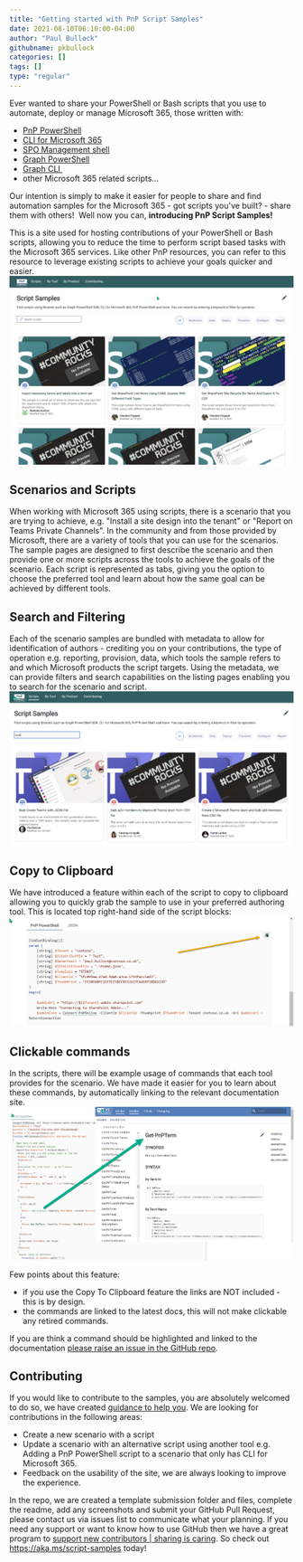 ```yaml
---
title: "Getting started with PnP Script Samples"
date: 2021-08-10T06:10:00-04:00
author: "Paul Bullock"
githubname: pkbullock
categories: []
tags: []
type: "regular"
---
```


Ever wanted to share your PowerShell or Bash scripts that you use to
automate, deploy or manage Microsoft 365, those written with:

-   [PnP PowerShell](https://pnp.github.io/powershell/)
-   [CLI for Microsoft 365](https://pnp.github.io/cli-microsoft365/)
-   [SPO Management
    shell](https://docs.microsoft.com/powershell/sharepoint/sharepoint-online/introduction-sharepoint-online-management-shell?WT.mc_id=M365-MVP-5003816)
-   [Graph
    PowerShell](https://docs.microsoft.com/graph/powershell/get-started?WT.mc_id=M365-MVP-5003816)
-   [Graph
    CLI ](https://developer.microsoft.com/graph/blogs/access-microsoft-graph-through-a-new-preview-cli/)
-   other Microsoft 365 related scripts\...

Our intention is simply to make it easier for people to share and find
automation samples for the Microsoft 365 - got scripts you've built? -
share them with others!  Well now you can, **introducing PnP Script
Samples!**

This is a site used for hosting contributions of your PowerShell or Bash
scripts, allowing you to reduce the time to perform script based tasks
with the Microsoft 365 services. Like other PnP resources, you can refer
to this resource to leverage existing scripts to achieve your goals
quicker and easier.
![Script Samples - Homepage](images/script-samples-home.png)

## Scenarios and Scripts 

When working with Microsoft 365 using scripts, there is a scenario that
you are trying to achieve, e.g. "Install a site design into the
tenant" or "Report on Teams Private Channels".
In the community and from those provided by Microsoft, there are a
variety of tools that you can use for the scenarios. The sample pages
are designed to first describe the scenario and then provide one or more
scripts across the tools to achieve the goals of the scenario.
Each script is represented as tabs, giving you the option to choose the
preferred tool and learn about how the same goal can be achieved by
different tools.

## Search and Filtering 

Each of the scenario samples are bundled with metadata to allow for
identification of authors - crediting you on your contributions, the
type of operation e.g. reporting, provision, data, which tools the
sample refers to and which Microsoft products the script targets.
Using the metadata, we can provide filters and search capabilities on
the listing pages enabling you to search for the scenario and script.
![Searching Script Samples](images/script-samples-search.png)

## Copy to Clipboard 

We have introduced a feature within each of the script to copy to
clipboard allowing you to quickly grab the sample to use in your
preferred authoring tool. This is located top right-hand side of the
script blocks:
![Copy to Clipboard feature](images/copt-to-clipboard.png)


## Clickable commands 

In the scripts, there will be example usage of commands that each tool
provides for the scenario. We have made it easier for you to learn about
these commands, by automatically linking to the relevant documentation
site.
![Clickable Help for commands](images/script-clickable-help.png)

Few points about this feature:

-   if you use the Copy To Clipboard feature the links are NOT
    included - this is by design.
-   the commands are linked to the latest docs, this will not make
    clickable any retired commands.

If you are think a command should be highlighted and linked to the
documentation [please raise an issue in the GitHub
repo](https://github.com/pnp/script-samples/issues).

## Contributing 

If you would like to contribute to the samples, you are absolutely
welcomed to do so, we have created [guidance to help
you](https://pnp.github.io/script-samples/contributing/index.html). We
are looking for contributions in the following areas:

-   Create a new scenario with a script
-   Update a scenario with an alternative script using another tool e.g.
    Adding a PnP PowerShell script to a scenario that only has CLI for
    Microsoft 365.
-   Feedback on the usability of the site, we are always looking to
    improve the experience.

In the repo, we are created a template submission folder and files,
complete the readme, add any screenshots and submit your GitHub Pull
Request, please contact us via issues list to communicate what your
planning.
If you need any support or want to know how to use GitHub then we have a
great program to [support new contributors | sharing is
caring](https://pnp.github.io/sharing-is-caring/).
So check out <https://aka.ms/script-samples> today!
